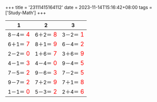 +++ 
title = '23111415164112' 
date = 2023-11-14T15:16:42+08:00 
tags = ['Study-Math'] 
+++ 

1 | 2 | 3 
-- | -- | -- 
8－4＝<font color=red size=4> 4</font> | 6＋2＝<font color=red size=4> 8</font> | 3－2＝<font color=red size=4> 1</font> 
6＋1＝<font color=red size=4> 7</font> | 8＋1＝<font color=red size=4> 9</font> | 6－4＝<font color=red size=4> 2</font> 
2－2＝<font color=red size=4> 0</font> | 1＋6＝<font color=red size=4> 7</font> | 3＋6＝<font color=red size=4> 9</font> 
4－1＝<font color=red size=4> 3</font> | 4－4＝<font color=red size=4> 0</font> | 9－4＝<font color=red size=4> 5</font> 
7－5＝<font color=red size=4> 2</font> | 9－6＝<font color=red size=4> 3</font> | 7－2＝<font color=red size=4> 5</font> 
9－7＝<font color=red size=4> 2</font> | 7＋2＝<font color=red size=4> 9</font> | 7＋1＝<font color=red size=4> 8</font> 
1－1＝<font color=red size=4> 0</font> | 5－3＝<font color=red size=4> 2</font> | 2＋4＝<font color=red size=4> 6</font> 

